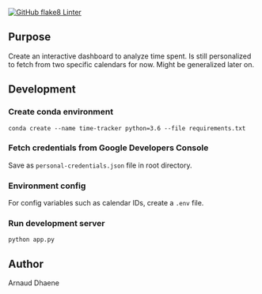 [![GitHub flake8 Linter](https://github.com/arnauddhaene/time-tracker/workflows/flake8%20lint/badge.svg)](https://github.com/marketplace/actions/python-flake8-lint)


## Purpose

Create an interactive dashboard to analyze time spent. Is still personalized to fetch from two specific calendars for now. Might be generalized later on.

## Development
### Create conda environment

`conda create --name time-tracker python=3.6 --file requirements.txt`

### Fetch credentials from Google Developers Console

Save as `personal-credentials.json` file in root directory.

### Environment config

For config variables such as calendar IDs, create a `.env` file.

### Run development server

`python app.py`

## Author

Arnaud Dhaene
